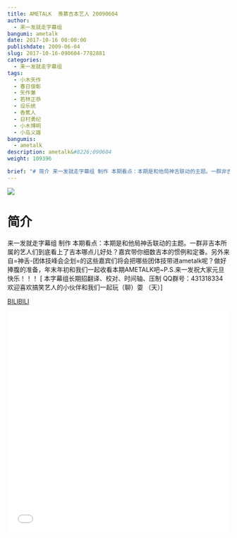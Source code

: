 ```yaml
---
title: AMETALK  羡慕吉本艺人 20090604
author: 
  - 来一发就走字幕组
bangumi: ametalk
date: 2017-10-16 00:00:00
publishdate: 2009-06-04
slug: 2017-10-16-090604-7782881
categories: 
  - 来一发就走字幕组
tags: 
  - 小木矢作
  - 春日俊彰
  - 矢作兼
  - 若林正恭
  - 设乐统
  - 香蕉人
  - 日村勇纪
  - 小木博明
  - 小岛义雄
bangumis: 
  - ametalk
description: ametalk&#8226;090604
weight: 109396

brief: "# 简介 来一发就走字幕组 制作 本期看点：本期是和他局神舌联动的主题。一群非吉本所属的艺人们到底看上了吉本哪点儿好处？嘉宾带你细数吉本的惯例和定番。另外来自=神舌-团体技峰会企划=的这些嘉宾们将会把哪些团体技带进ametalk呢？做好捧腹的准备，年末年初和我们一起收看本期AMETALK吧~P.S.来一发祝大家元旦快乐！！！"
---
```


![](https://i.imgur.com/vKMNAoZ.jpg)

# 简介  
来一发就走字幕组 制作 本期看点：本期是和他局神舌联动的主题。一群非吉本所属的艺人们到底看上了吉本哪点儿好处？嘉宾带你细数吉本的惯例和定番。另外来自=神舌-团体技峰会企划=的这些嘉宾们将会把哪些团体技带进ametalk呢？做好捧腹的准备，年末年初和我们一起收看本期AMETALK吧~P.S.来一发祝大家元旦快乐！！！
[ 本字幕组长期招翻译、校对、时间轴、压制   QQ群号：431318334 欢迎喜欢搞笑艺人的小伙伴和我们一起玩（聊）耍 （天）]

  [BILIBILI](https://www.bilibili.com/video/av7782881/)


<div class="vcontainer">  <iframe class='video' src="//www.bilibili.com/blackboard/player.html?aid=7782881" width="100%" height="500" frameborder="0" allowfullscreen="allowfullscreen"></iframe></div>
